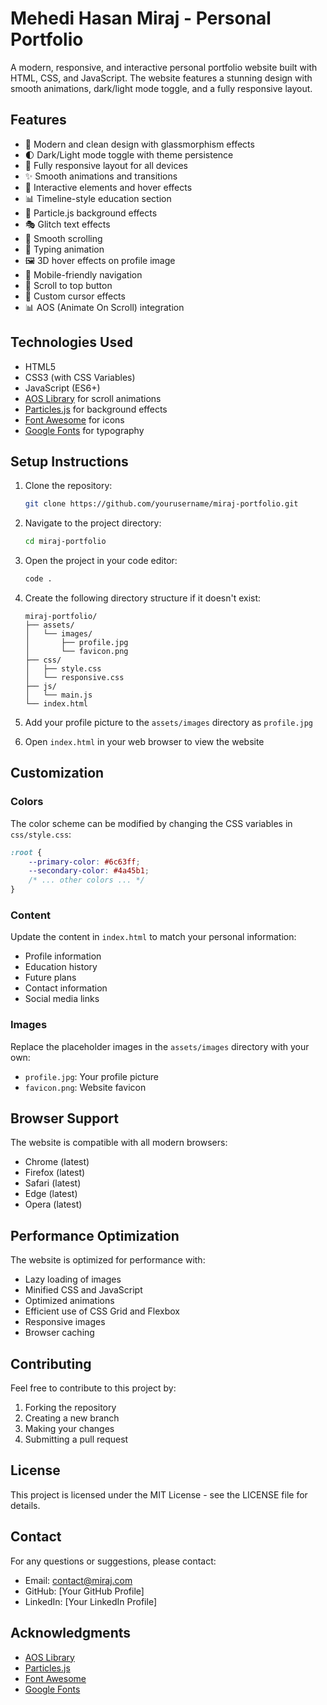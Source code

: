 # Mehedi Hasan Miraj - Personal Portfolio

A modern, responsive, and interactive personal portfolio website built with HTML, CSS, and JavaScript. The website features a stunning design with smooth animations, dark/light mode toggle, and a fully responsive layout.

## Features

- 🎨 Modern and clean design with glassmorphism effects
- 🌓 Dark/Light mode toggle with theme persistence
- 📱 Fully responsive layout for all devices
- ✨ Smooth animations and transitions
- 🎯 Interactive elements and hover effects
- 📊 Timeline-style education section
- 🌟 Particle.js background effects
- 🎭 Glitch text effects
- 🔄 Smooth scrolling
- 📝 Typing animation
- 🖼️ 3D hover effects on profile image
- 📱 Mobile-friendly navigation
- 🚀 Scroll to top button
- 🎨 Custom cursor effects
- 📊 AOS (Animate On Scroll) integration

## Technologies Used

- HTML5
- CSS3 (with CSS Variables)
- JavaScript (ES6+)
- [AOS Library](https://michalsnik.github.io/aos/) for scroll animations
- [Particles.js](https://vincentgarreau.com/particles.js/) for background effects
- [Font Awesome](https://fontawesome.com/) for icons
- [Google Fonts](https://fonts.google.com/) for typography

## Setup Instructions

1. Clone the repository:
   ```bash
   git clone https://github.com/yourusername/miraj-portfolio.git
   ```

2. Navigate to the project directory:
   ```bash
   cd miraj-portfolio
   ```

3. Open the project in your code editor:
   ```bash
   code .
   ```

4. Create the following directory structure if it doesn't exist:
   ```
   miraj-portfolio/
   ├── assets/
   │   └── images/
   │       ├── profile.jpg
   │       └── favicon.png
   ├── css/
   │   ├── style.css
   │   └── responsive.css
   ├── js/
   │   └── main.js
   └── index.html
   ```

5. Add your profile picture to the `assets/images` directory as `profile.jpg`

6. Open `index.html` in your web browser to view the website

## Customization

### Colors
The color scheme can be modified by changing the CSS variables in `css/style.css`:

```css
:root {
    --primary-color: #6c63ff;
    --secondary-color: #4a45b1;
    /* ... other colors ... */
}
```

### Content
Update the content in `index.html` to match your personal information:

- Profile information
- Education history
- Future plans
- Contact information
- Social media links

### Images
Replace the placeholder images in the `assets/images` directory with your own:

- `profile.jpg`: Your profile picture
- `favicon.png`: Website favicon

## Browser Support

The website is compatible with all modern browsers:

- Chrome (latest)
- Firefox (latest)
- Safari (latest)
- Edge (latest)
- Opera (latest)

## Performance Optimization

The website is optimized for performance with:

- Lazy loading of images
- Minified CSS and JavaScript
- Optimized animations
- Efficient use of CSS Grid and Flexbox
- Responsive images
- Browser caching

## Contributing

Feel free to contribute to this project by:

1. Forking the repository
2. Creating a new branch
3. Making your changes
4. Submitting a pull request

## License

This project is licensed under the MIT License - see the LICENSE file for details.

## Contact

For any questions or suggestions, please contact:

- Email: contact@miraj.com
- GitHub: [Your GitHub Profile]
- LinkedIn: [Your LinkedIn Profile]

## Acknowledgments

- [AOS Library](https://michalsnik.github.io/aos/)
- [Particles.js](https://vincentgarreau.com/particles.js/)
- [Font Awesome](https://fontawesome.com/)
- [Google Fonts](https://fonts.google.com/) 